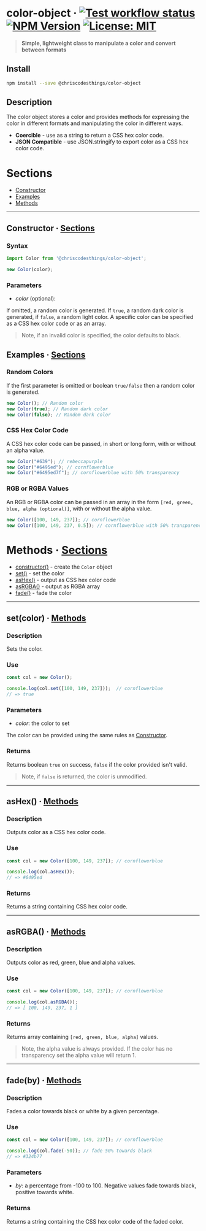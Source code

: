# color-object &middot; [![Test workflow status](https://github.com/ChrisCodesThings/color-object/actions/workflows/test.yml/badge.svg)](../../actions/workflows/test.yml) [![NPM Version](https://img.shields.io/npm/v/@chriscodesthings/color-object)](https://www.npmjs.com/package/@chriscodesthings/color-object) [![License: MIT](https://img.shields.io/badge/License-MIT-blue.svg)](https://opensource.org/licenses/MIT)

> **Simple, lightweight class to manipulate a color and convert between formats**

## Install

```sh
npm install --save @chriscodesthings/color-object
```

## Description

The color object stores a color and provides methods for expressing the color in different formats and manipulating the color in different ways.

- **Coercible** - use as a string to return a CSS hex color code.
- **JSON Compatible** - use JSON.stringify to export color as a CSS hex color code.

# Sections

- [Constructor](#constructor--sections "Constructor")
- [Examples](#examples--sections "Examples")
- [Methods](#methods--sections "Methods")

---

## Constructor &middot; [Sections](#sections "Back to Sections")

### Syntax

```js
import Color from '@chriscodesthings/color-object';

new Color(color);
```

### Parameters
- *color* (optional):

If omitted, a random color is generated. 
If `true`, a random dark color is generated, if `false`, a random light color.
A specific color can be specified as a CSS hex color code or as an array.

> Note, if an invalid color is specified, the color defaults to black.

## Examples &middot; [Sections](#sections  "Back to Sections")

### Random Colors

If the first parameter is omitted or boolean `true/false` then a random color is generated.

```js
new Color(); // Random color
new Color(true); // Random dark color
new Color(false); // Random dark color
```

### CSS Hex Color Code

A CSS hex color code can be passed, in short or long form, with or without an alpha value.

```js
new Color("#639"); // rebeccapurple
new Color("#6495ed"); // cornflowerblue
new Color("#6495ed7f"); // cornflowerblue with 50% transparency
```

### RGB or RGBA Values

An RGB or RGBA color can be passed in an array in the form `[red, green, blue, alpha (optional)]`, with or without the alpha value.

```js
new Color([100, 149, 237]); // cornflowerblue
new Color([100, 149, 237, 0.5]); // cornflowerblue with 50% transparency
```

# Methods &middot; [Sections](#sections "Back to Sections")

- [constructor()](#constructor--sections "Read about constructor()") - create the `Color` object
- [set()](#setcolor--methods "Read about set()") - set the color
- [asHex()](#ashex--methods "Read about asHex()") - output as CSS hex color code
- [asRGBA()](#asrgba--methods "Read about asRGBA()") - output as RGBA array
- [fade()](#fadepct--methods "Read about fade()") - fade the color

---

## set(color) &middot; [Methods](#methods--sections "Back to Methods")

### Description

Sets the color.

### Use

```js
const col = new Color();

console.log(col.set([100, 149, 237]));  // cornflowerblue
// => true
```

### Parameters
- *color*: the color to set

The color can be provided using the same rules as [Constructor](#constructor--sections "Read about constructor()").

### Returns

Returns boolean `true` on success, `false` if the color provided isn't valid.

> Note, if `false` is returned, the color is unmodified.

---

## asHex() &middot; [Methods](#methods--sections "Back to Methods")

### Description

Outputs color as a CSS hex color code.

### Use

```js
const col = new Color([100, 149, 237]); // cornflowerblue

console.log(col.asHex());
// => #6495ed
```

### Returns

Returns a string containing CSS hex color code.

---

## asRGBA() &middot; [Methods](#methods--sections "Back to Methods")

### Description

Outputs color as red, green, blue and alpha values.

### Use

```js
const col = new Color([100, 149, 237]); // cornflowerblue

console.log(col.asRGBA());
// => [ 100, 149, 237, 1 ]
```

### Returns

Returns array containing `[red, green, blue, alpha]` values.

> Note, the alpha value is always provided. If the color has no transparency set the alpha value will return 1.

---

## fade(by) &middot; [Methods](#methods--sections "Back to Methods")

### Description

Fades a color towards black or white by a given percentage.

### Use

```js
const col = new Color([100, 149, 237]); // cornflowerblue

console.log(col.fade(-50)); // fade 50% towards black
// => #324b77
```

### Parameters
- *by*: a percentage from -100 to 100. Negative values fade towards black, positive towards white.

### Returns

Returns a string containing the CSS hex color code of the faded color.
